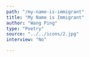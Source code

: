 ```yaml
---
path: "/my-name-is-immigrant"
title: "My Name is Immigrant"
author: "Wang Ping"
type: "Poetry"
source: "../../icons/2.jpg"
interview: "No"

---
```

